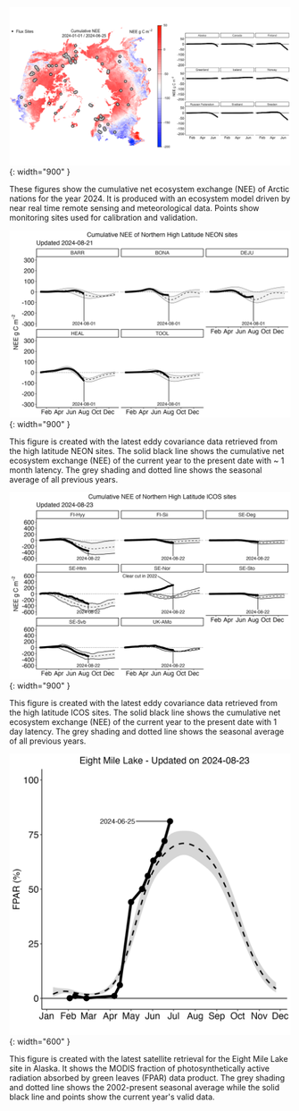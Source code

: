 ![cumulative_nee_ytd_plot](/cumulative_nee_ytd_plot.png){: width="900" }

These figures show the cumulative net ecosystem exchange (NEE) of Arctic nations for the year 2024. It is produced with an ecosystem model driven by near real time remote sensing and meteorological data. Points show monitoring sites used for calibration and validation. 

![NEON_NEE_ytd_plot](/NEON_NEE_ytd_plot.png){: width="900" }

This figure is created with the latest eddy covariance data retrieved from the high latitude NEON sites.
The solid black line shows the cumulative net ecosystem exchange (NEE) of the current year to the present date with ~ 1 month latency. The grey shading and dotted line shows the seasonal average of all previous years.

![NEE_ytd_plot](/NEE_ytd_plot.png){: width="900" }

This figure is created with the latest eddy covariance data retrieved from the high latitude ICOS sites.
The solid black line shows the cumulative net ecosystem exchange (NEE) of the current year to the present date with 1 day latency. The grey shading and dotted line shows the seasonal average of all previous years.

![FPAR_ytd_plot](/FPAR_ytd_plot.png){: width="600" }

This figure is created with the latest satellite retrieval for the Eight Mile Lake site in Alaska.
It shows the MODIS fraction of photosynthetically active radiation absorbed by green leaves (FPAR) data product.
The grey shading and dotted line shows the 2002-present seasonal average while the solid black line and points show the current year's valid data.